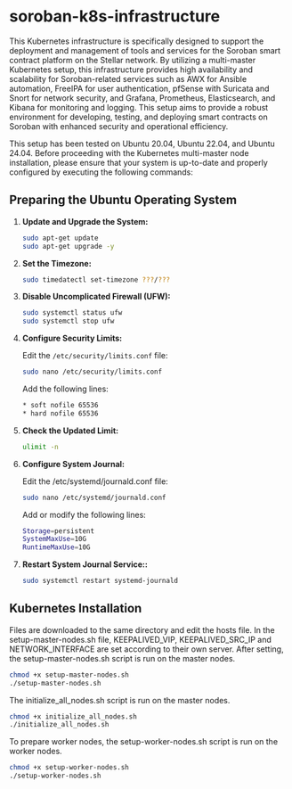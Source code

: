 # soroban-k8s-infrastructure

This Kubernetes infrastructure is specifically designed to support the deployment and management of tools and services for the Soroban smart contract platform on the Stellar network. By utilizing a multi-master Kubernetes setup, this infrastructure provides high availability and scalability for Soroban-related services such as AWX for Ansible automation, FreeIPA for user authentication, pfSense with Suricata and Snort for network security, and Grafana, Prometheus, Elasticsearch, and Kibana for monitoring and logging. This setup aims to provide a robust environment for developing, testing, and deploying smart contracts on Soroban with enhanced security and operational efficiency.

This setup has been tested on Ubuntu 20.04, Ubuntu 22.04, and Ubuntu 24.04. Before proceeding with the Kubernetes multi-master node installation, please ensure that your system is up-to-date and properly configured by executing the following commands:

## Preparing the Ubuntu Operating System

1. **Update and Upgrade the System:**
   ```bash
   sudo apt-get update
   sudo apt-get upgrade -y

2. **Set the Timezone:**
    ```bash
    sudo timedatectl set-timezone ???/???

3. **Disable Uncomplicated Firewall (UFW):**
   ```bash
   sudo systemctl status ufw
   sudo systemctl stop ufw
   
4. **Configure Security Limits:**

    Edit the `/etc/security/limits.conf` file:
    ```bash
    sudo nano /etc/security/limits.conf
    ```
    Add the following lines:
    ```bash
    * soft nofile 65536
    * hard nofile 65536
    ```
   
5. **Check the Updated Limit:**
   ```bash
   ulimit -n

6. **Configure System Journal:**

   Edit the /etc/systemd/journald.conf file:
   ```bash
   sudo nano /etc/systemd/journald.conf
   ```
   Add or modify the following lines:
   ```bash
   Storage=persistent
   SystemMaxUse=10G
   RuntimeMaxUse=10G
   ```
7. **Restart System Journal Service::**
   ```bash
   sudo systemctl restart systemd-journald
   ```

## Kubernetes Installation

Files are downloaded to the same directory and edit the hosts file. In the setup-master-nodes.sh file, KEEPALIVED_VIP, KEEPALIVED_SRC_IP and NETWORK_INTERFACE are set according to their own server. After setting, the setup-master-nodes.sh script is run on the master nodes.
```bash
chmod +x setup-master-nodes.sh
./setup-master-nodes.sh
```

The initialize_all_nodes.sh script is run on the master nodes.
```bash
chmod +x initialize_all_nodes.sh
./initialize_all_nodes.sh
```

To prepare worker nodes, the setup-worker-nodes.sh script is run on the worker nodes.
```bash
chmod +x setup-worker-nodes.sh
./setup-worker-nodes.sh
```

